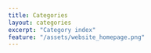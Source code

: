 ```yaml
---
title: Categories
layout: categories
excerpt: "Category index"
feature: "/assets/website_homepage.png"
---
```

